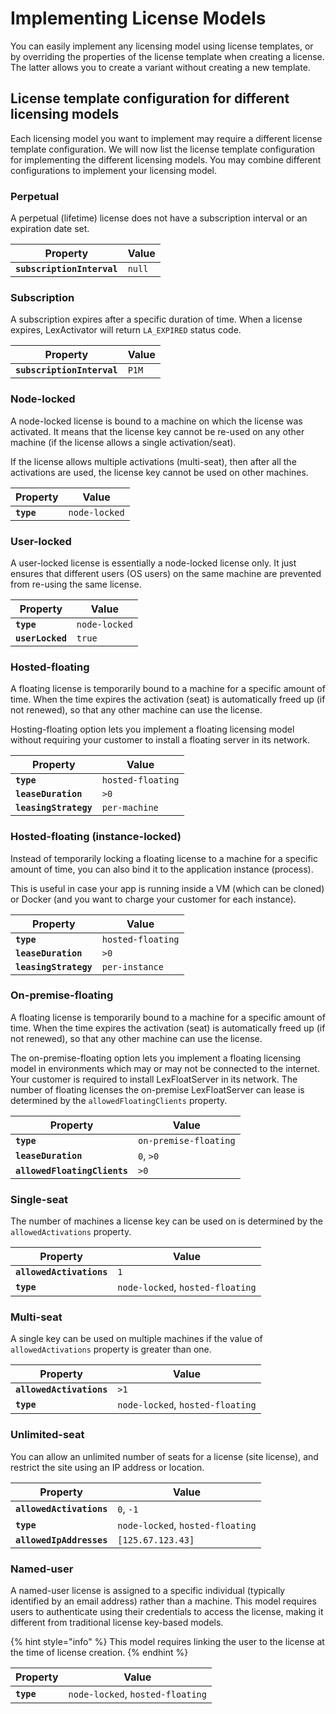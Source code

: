 # Implementing License Models

You can easily implement any licensing model using license templates, or by overriding the properties of the license template when creating a license. The latter allows you to create a variant without creating a new template.

## License template configuration for different licensing models

Each licensing model you want to implement may require a different license template configuration. We will now list the license template configuration for implementing the different licensing models. You may combine different configurations to implement your licensing model.

### Perpetual

A perpetual (lifetime) license does not have a subscription interval or an expiration date set.

| Property                   | Value  |
| -------------------------- | ------ |
| **`subscriptionInterval`** | `null` |

### Subscription

A subscription expires after a specific duration of time. When a license expires, LexActivator will return `LA_EXPIRED` status code.

| Property                   | Value |
| -------------------------- | ----- |
| **`subscriptionInterval`** | `P1M` |

### Node-locked

A node-locked license is bound to a machine on which the license was activated. It means that the license key cannot be re-used on any other machine (if the license allows a single activation/seat).

If the license allows multiple activations (multi-seat), then after all the activations are used, the license key cannot be used on other machines.

| Property   | Value         |
| ---------- | ------------- |
| **`type`** | `node-locked` |

### User-locked

A user-locked license is essentially a node-locked license only. It just ensures that different users (OS users) on the same machine are prevented from re-using the same license.&#x20;

| Property         | Value         |
| ---------------- | ------------- |
| **`type`**       | `node-locked` |
| **`userLocked`** | `true`        |

### Hosted-floating

A floating license is temporarily bound to a machine for a specific amount of time. When the time expires the activation (seat) is automatically freed up (if not renewed), so that any other machine can use the license.

Hosting-floating option lets you implement a floating licensing model without requiring your customer to install a floating server in its network.

| Property              | Value             |
| --------------------- | ----------------- |
| **`type`**            | `hosted-floating` |
| **`leaseDuration`**   | `>0`              |
| **`leasingStrategy`** | `per-machine`     |

### Hosted-floating (instance-locked)

Instead of temporarily locking a floating license to a machine for a specific amount of time, you can also bind it to the application instance (process).&#x20;

This is useful in case your app is running inside a VM (which can be cloned) or Docker (and you want to charge your customer for each instance).&#x20;

| Property              | Value             |
| --------------------- | ----------------- |
| **`type`**            | `hosted-floating` |
| **`leaseDuration`**   | `>0`              |
| **`leasingStrategy`** | `per-instance`    |

### On-premise-floating

A floating license is temporarily bound to a machine for a specific amount of time. When the time expires the activation (seat) is automatically freed up (if not renewed), so that any other machine can use the license.

The on-premise-floating option lets you implement a floating licensing model in environments which may or may not be connected to the internet. Your customer is required to install LexFloatServer in its network. The number of floating licenses the on-premise LexFloatServer can lease is determined by the `allowedFloatingClients` property.

| Property                     | Value                 |
| ---------------------------- | --------------------- |
| **`type`**                   | `on-premise-floating` |
| **`leaseDuration`**          | `0`, `>0`             |
| **`allowedFloatingClients`** | `>0`                  |

### Single-seat

The number of machines a license key can be used on is determined by the `allowedActivations` property.

| Property                 | Value                            |
| ------------------------ | -------------------------------- |
| **`allowedActivations`** | `1`                              |
| **`type`**               | `node-locked`, `hosted-floating` |

### Multi-seat

A single key can be used on multiple machines if the value of `allowedActivations` property is greater than one.

| Property                 | Value                            |
| ------------------------ | -------------------------------- |
| **`allowedActivations`** | `>1`                             |
| **`type`**               | `node-locked`, `hosted-floating` |

### Unlimited-seat

You can allow an unlimited number of seats for a license (site license), and restrict the site using an IP address or location.

| Property                 | Value                            |
| ------------------------ | -------------------------------- |
| **`allowedActivations`** | `0`, `-1`                        |
| **`type`**               | `node-locked`, `hosted-floating` |
| **`allowedIpAddresses`** | `[125.67.123.43]`                |

### Named-user

A named-user license is assigned to a specific individual (typically identified by an email address) rather than a machine. This model requires users to authenticate using their credentials to access the license, making it different from traditional license key-based models.

{% hint style="info" %}
This model requires linking the user to the license at the time of license creation.
{% endhint %}

| Property   | Value                            |
| ---------- | -------------------------------- |
| **`type`** | `node-locked`, `hosted-floating` |
